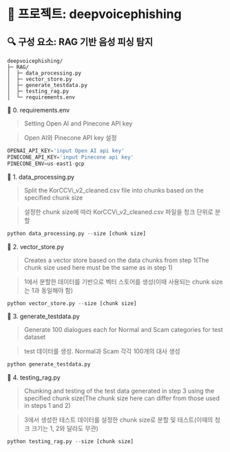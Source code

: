 # 📁 프로젝트: deepvoicephishing

## 🔍 구성 요소: RAG 기반 음성 피싱 탐지
``` 
deepvoicephishing/
├─ RAG/
│  ├─ data_processing.py
│  ├─ vector_store.py
│  ├─ generate_testdata.py
│  ├─ testing_rag.py
│  └─ requirements.env
```

📌 0. requirements.env

> Setting Open AI and Pinecone API key

> Open AI와 Pinecone API key 설정

``` py
OPENAI_API_KEY='input Open AI api key'
PINECONE_API_KEY='input Pinecone api key'
PINECONE_ENV=us-east1-gcp
```

📌 1. data_processing.py

> Split the KorCCVi_v2_cleaned.csv file into chunks based on the specified chunk size

> 설정한 chunk size에 따라 KorCCVi_v2_cleaned.csv 파일을 청크 단위로 분할

```py
python data_processing.py --size [chunk size]
```

📌 2. vector_store.py

>  Creates a vector store based on the data chunks from step 1(The chunk size used here must be the same as in step 1)

> 1에서 분할한 데이터를 기반으로 벡터 스토어를 생성(이때 사용되는 chunk size는 1과 동일해야 함)

```py
python vector_store.py --size [chunk size]
```

📌 3. generate_testdata.py

>  Generate 100 dialogues each for Normal and Scam categories for test dataset

> test 데이터를 생성. Normal과 Scam 각각 100개의 대사 생성

```py
python generate_testdata.py 
```

📌 4. testing_rag.py

>   Chunking and testing of the test data generated in step 3 using the specified chunk size(The chunk size here can differ from those used in steps 1 and 2)

> 3에서 생성한 테스트 데이터를 설정한 chunk size로 분할 및 테스트(이때의 청크 크기는 1, 2와 달라도 무관)

```py
python testing_rag.py --size [chunk size]
```
